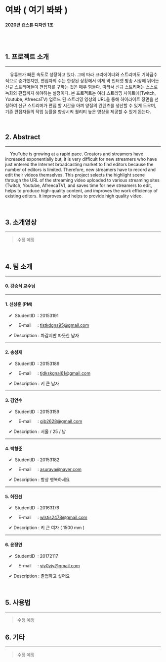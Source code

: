 # 여봐 ( 여기 봐봐 )

**2020년 캡스톤 디자인 1조**


<br/><br/>

## 1. 프로젝트 소개

------


&nbsp;&nbsp;&nbsp;&nbsp;유튜브가 빠른 속도로 성장하고 있다. 그에 따라 크리에이터와 스트리머도 기하급수적으로 증가했지만, 편집자의 수는 한정된 상황에서 이제 막 인터넷 방송 시장에 뛰어든 신규 스트리머들이 편집자를 구하는 것은 매우 힘들다. 따라서 신규 스트리머는 스스로 녹화와 편집까지 해야하는 실정이다. 본 프로젝트는 여러 스트리밍 사이트에(Twitch, Youtube, AfreecaTV) 업로드 된 스트리밍 영상의 URL을 통해 하이라이트 장면을 선정하여 신규 스트리머가 편집 할 시간을 아껴 양질의 컨텐츠를 생산할 수 있게 도우며, 기존 편집자들의 작업 능률을 향상시켜 퀄리티 높은 영상을 제공할 수 있게 돕는다.


<br/>

## 2. Abstract

------

&nbsp;&nbsp;&nbsp;&nbsp;YouTube is growing at a rapid pace. Creators and streamers have increased exponentially but, it is very difficult for new streamers who have just entered the Internet broadcasting market to find editors because the number of editors is limited. Therefore, new streamers have to record and edit their videos themselves. This project selects the highlight scene through the URL of the streaming video uploaded to various streaming sites (Twitch, Youtube, AfreecaTV), and saves time for new streamers to edit, helps to produce high-quality content, and improves the work efficiency of existing editors. It improves and helps to provide high quality video.


<br/>

## 3. 소개영상

------

> 수정 예정


<br/>

## 4. 팀 소개

------

#### 0. **강승식 교수님**

---

#### 1. **신상훈** (PM)

&nbsp;&nbsp;&nbsp;&#10004; &nbsp;StudentID&nbsp; : 20153191

&nbsp;&nbsp;&nbsp;&#10004; &nbsp;&nbsp;&nbsp;&nbsp;E-mail&nbsp;&nbsp;&nbsp;&nbsp; : tlstkdgns95@gmail.com

&nbsp;&nbsp;&nbsp;&#10004; Description : 차갑지만 따뜻한 남자

---

#### 2. **송성재**

&nbsp;&nbsp;&nbsp;&#10004; &nbsp;StudentID&nbsp; : 20153189

&nbsp;&nbsp;&nbsp;&#10004; &nbsp;&nbsp;&nbsp;&nbsp;E-mail&nbsp;&nbsp;&nbsp;&nbsp; : tjdkskgnal61@gmail.com

&nbsp;&nbsp;&nbsp;&#10004; Description : 키 큰 남자

---

#### 3. **김연수**

&nbsp;&nbsp;&nbsp;&#10004; &nbsp;StudentID&nbsp; : 20153159

&nbsp;&nbsp;&nbsp;&#10004; &nbsp;&nbsp;&nbsp;&nbsp;E-mail&nbsp;&nbsp;&nbsp;&nbsp; : gjb2628@gmail.com

&nbsp;&nbsp;&nbsp;&#10004; Description : 서울 / 25 / 남

---

#### 4. **박형준**

&nbsp;&nbsp;&nbsp;&#10004; &nbsp;StudentID&nbsp; : 20153182

&nbsp;&nbsp;&nbsp;&#10004; &nbsp;&nbsp;&nbsp;&nbsp;E-mail&nbsp;&nbsp;&nbsp;&nbsp; : asurava@naver.com 

&nbsp;&nbsp;&nbsp;&#10004; Description : 항상 행복하세요

---

#### 5. **허진선**

&nbsp;&nbsp;&nbsp;&#10004; &nbsp;StudentID&nbsp; : 20163176

&nbsp;&nbsp;&nbsp;&#10004; &nbsp;&nbsp;&nbsp;&nbsp;E-mail&nbsp;&nbsp;&nbsp;&nbsp; : wlstjs2478@gmail.com

&nbsp;&nbsp;&nbsp;&#10004; Description : 키 큰 여자 ( 1500 mm ) 

---

#### 6. **윤정연**

&nbsp;&nbsp;&nbsp;&#10004; &nbsp;StudentID&nbsp; : 20172117

&nbsp;&nbsp;&nbsp;&#10004; &nbsp;&nbsp;&nbsp;&nbsp;E-mail&nbsp;&nbsp;&nbsp;&nbsp; : yjy0yjy@gmail.com

&nbsp;&nbsp;&nbsp;&#10004; Description : 졸업하고 싶어요

<br/>

## 5. 사용법

------

> 수정 예정


## 6. 기타

------

> 수정 예정
